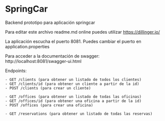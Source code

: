 # SpringCar

Backend prototipo para aplicación springcar

Para editar este archivo readme.md online puedes utilizar https://dillinger.io/

La aplicación escucha el puerto 8081. Puedes cambiar el puerto en application.properties

Para acceder a la documentación de swagger: http://localhost:8081/swagger-ui.html

Endpoints:

	- GET /clients (para obtener un listado de todos los clientes)
	- GET /clients/id (para obtener un cliente a partir de la id)
	- POST /clients (para crear un cliente)

	- GET /offices (para obtener un listado de todas las oficinas)
	- GET /offices/id (para obtener una oficina a partir de la id)
	- POST /offices (para crear una oficina)
	
	- GET /reservations (para obtener un listado de todas las reservas)
